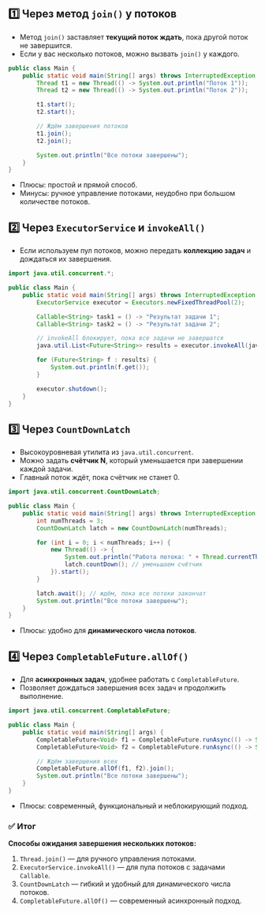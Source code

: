 ## 1️⃣ Через метод `join()` у потоков
- Метод `join()` заставляет **текущий поток ждать**, пока другой поток не завершится.
- Если у вас несколько потоков, можно вызвать `join()` у каждого.
```java
public class Main {
    public static void main(String[] args) throws InterruptedException {
        Thread t1 = new Thread(() -> System.out.println("Поток 1"));
        Thread t2 = new Thread(() -> System.out.println("Поток 2"));

        t1.start();
        t2.start();

        // Ждём завершения потоков
        t1.join();
        t2.join();

        System.out.println("Все потоки завершены");
    }
}
```
- Плюсы: простой и прямой способ.
- Минусы: ручное управление потоками, неудобно при большом количестве потоков.
## 2️⃣ Через `ExecutorService` и `invokeAll()`
- Если используем пул потоков, можно передать **коллекцию задач** и дождаться их завершения.
```java
import java.util.concurrent.*;

public class Main {
    public static void main(String[] args) throws InterruptedException, ExecutionException {
        ExecutorService executor = Executors.newFixedThreadPool(2);

        Callable<String> task1 = () -> "Результат задачи 1";
        Callable<String> task2 = () -> "Результат задачи 2";

        // invokeAll блокирует, пока все задачи не завершатся
        java.util.List<Future<String>> results = executor.invokeAll(java.util.List.of(task1, task2));

        for (Future<String> f : results) {
            System.out.println(f.get());
        }

        executor.shutdown();
    }
}
```
## 3️⃣ Через `CountDownLatch`
- Высокоуровневая утилита из `java.util.concurrent`.
- Можно задать **счётчик N**, который уменьшается при завершении каждой задачи.
- Главный поток ждёт, пока счётчик не станет 0.
```java
import java.util.concurrent.CountDownLatch;

public class Main {
    public static void main(String[] args) throws InterruptedException {
        int numThreads = 3;
        CountDownLatch latch = new CountDownLatch(numThreads);

        for (int i = 0; i < numThreads; i++) {
            new Thread(() -> {
                System.out.println("Работа потока: " + Thread.currentThread().getName());
                latch.countDown(); // уменьшаем счётчик
            }).start();
        }

        latch.await(); // ждём, пока все потоки закончат
        System.out.println("Все потоки завершены");
    }
}
```
- Плюсы: удобно для **динамического числа потоков**.
## 4️⃣ Через `CompletableFuture.allOf()`
- Для **асинхронных задач**, удобнее работать с `CompletableFuture`.
- Позволяет дождаться завершения всех задач и продолжить выполнение.
```java
import java.util.concurrent.CompletableFuture;

public class Main {
    public static void main(String[] args) {
        CompletableFuture<Void> f1 = CompletableFuture.runAsync(() -> System.out.println("Поток 1"));
        CompletableFuture<Void> f2 = CompletableFuture.runAsync(() -> System.out.println("Поток 2"));

        // Ждём завершения всех
        CompletableFuture.allOf(f1, f2).join();
        System.out.println("Все потоки завершены");
    }
}
```
- Плюсы: современный, функциональный и неблокирующий подход.
 ### ✅ Итог
**Способы ожидания завершения нескольких потоков:**
1. `Thread.join()` — для ручного управления потоками.
2. `ExecutorService.invokeAll()` — для пула потоков с задачами `Callable`.
3. `CountDownLatch` — гибкий и удобный для динамического числа потоков.
4. `CompletableFuture.allOf()` — современный асинхронный подход.